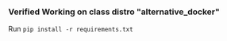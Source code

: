 ### Verified Working on class distro "alternative_docker"
Run ```pip install -r requirements.txt```
